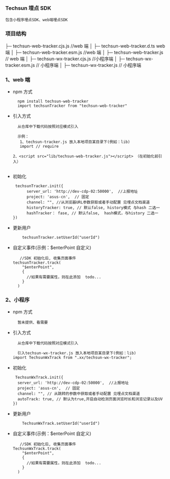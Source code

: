 <!--
 * @Author: Gaolu
 * @Date: 2022-09-02 10:16:44
-->

### Techsun 埋点 SDK

    包含小程序埋点SDK、web端埋点SDK

### 项目结构

├─ techsun-web-tracker.cjs.js //web 端
│
├─ techsun-web-tracker.d.ts web 端
│
├─ techsun-web-tracker.esm.js //web 端
│
├─ techsun-web-tracker.js // web 端
│
├─ techsun-wx-tracker.cjs.js //小程序端
│
├─ techsun-wx-tracker.esm.js // 小程序端
│
├─ techsun-wx-tracker.js // 小程序端

### 1、web 端

- npm 方式

  ```
    npm install techsun-web-tracker
    import techsunTracker from "techsun-web-tracker"
  ```

- 引入方式

  ```
    从仓库中下载代码按照对应模式引入

    示例：
     1、techsun-tracker.js 放入本地项目某目录下(例如：lib)
     import // require

  2、<script src="lib/techsun-web-tracker.js"></script> （在初始化前引入）


  ```

- 初始化

  ```
   techsunTracker.init({
        server_url: 'http://dev-cdp-02:50000',  //上报地址
        project: 'asus-cn',  // 固定
        channel: "", //从浏览器URL参数获取或者手动配置 见埋点文档渠道
        historyTracker: true, // 默认false, history模式 与hash 二选一
        hashTracker： fase, // 默认false,  hash模式，与history 二选一
  })
  ```

- 更新用户

  ```
      techsunTracker.setUserId("userId")
  ```

- 自定义事件(示例：$enterPoint 自定义)

  ```
     //SDK 初始化后, 收集页面事件
  techsunTracker.track(
      "$enterPoint",
      {
        //如果有需要属性，则在此添加  todo...
      }
    )
  ```

### 2、小程序

- npm 方式

  ```
    暂未提供、看需要
  ```

- 引入方式

  ```
    从仓库中下载代码按照对应模式引入

    引入techsun-wx-tracker.js 放入本地项目某目录下(例如：lib)
  import TechsunWxTrack from ".xx/techsun-wx-tracker";
  ```

- 初始化

  ```
   TechsunWxTrack.init({
    server_url: 'http://dev-cdp-02:50000',  //上报地址
    project: 'asus-cn',  // 固定
    channel: "", // 从跳转的参数中获取或者手动配置 见埋点文档渠道
    autoTrack: true, // 默认为true,开启自动检测页面浏览时长和浏览记录以及UV
  })
  ```

- 更新用户

  ```
      TechsunWxTrack.setUserId("userId")
  ```

- 自定义事件(示例：$enterPoint 自定义)

  ```
     //SDK 初始化后, 收集页面事件
  TechsunWxTrack.track(
      "$enterPoint",
      {
        //如果有需要属性，则在此添加  todo...
      }
    )
  ```
